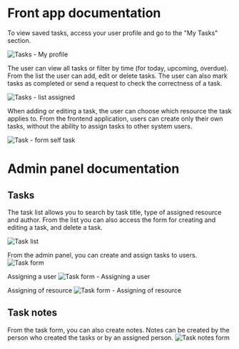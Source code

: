 # Front app documentation
To view saved tasks, access your user profile and go to the "My Tasks" section.

![Tasks - My profile](https://github.com/EscolaLMS/Tasks/assets/59400506/bf0a28d3-64e5-45bc-af4d-a4c03f60d8f5)

The user can view all tasks or filter by time (for today, upcoming, overdue). From the list the user can add, edit or delete tasks. The user can also mark tasks as completed or send a request to check the correctness of a task.

![Tasks - list assigned](https://github.com/EscolaLMS/Tasks/assets/59400506/b9712574-824b-4f25-bbf8-de60f0aac6a3)


When adding or editing a task, the user can choose which resource the task applies to.
From the frontend application, users can create only their own tasks, without the ability to assign tasks to other system users.

![Task - form self task](https://github.com/EscolaLMS/Tasks/assets/59400506/1478a60f-5e69-485c-aee8-1ad57879900d)


# Admin panel documentation

## Tasks

The task list allows you to search by task title, type of assigned resource and author. 
From the list you can also access the form for creating and editing a task, and delete a task.

![Task list](https://github.com/EscolaLMS/Tasks/assets/59400506/08b1ca15-277f-412a-b293-4e5aa3bcedac)


From the admin panel, you can create and assign tasks to users.
![Task form](https://github.com/EscolaLMS/Tasks/assets/59400506/d68e7011-03b9-44fc-a790-ce6d51fb078f)

Assigning a user
![Task form - Assigning a user](https://github.com/EscolaLMS/Tasks/assets/59400506/fd0dbecf-d15b-47c0-b316-b56928aea03f)

Assigning of resource
![Task form - Assigning of resource](https://github.com/EscolaLMS/Tasks/assets/59400506/001229b0-d3be-4934-8f8f-79803a5eca7e)


## Task notes
From the task form, you can also create notes. Notes can be created by the person who created the tasks or by an assigned person.
![Task notes form](https://github.com/EscolaLMS/Tasks/assets/59400506/bba0e6ae-2ceb-4d2e-8144-985ced6e58b5)




